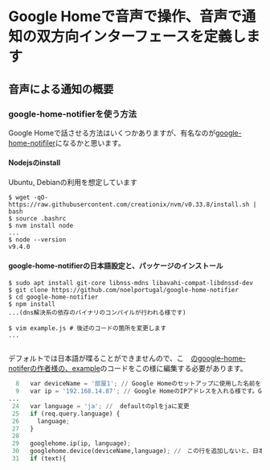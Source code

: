 # Google Homeで音声で操作、音声で通知の双方向インターフェースを定義します

## 音声による通知の概要
### google-home-notifierを使う方法

Google Homeで話させる方法はいくつかありますが、有名なのが[google-home-notifiler](https://github.com/noelportugal/google-home-notifier)になるかと思います。

#### Nodejsのinstall
Ubuntu, Debianの利用を想定しています  
```console
$ wget -qO- https://raw.githubusercontent.com/creationix/nvm/v0.33.8/install.sh | bash
$ source .bashrc
$ nvm install node
...
$ node --version
v9.4.0
```

#### google-home-notifierの日本語設定と、パッケージのインストール
```console
$ sudo apt install git-core libnss-mdns libavahi-compat-libdnssd-dev
$ git clone https://github.com/noelportugal/google-home-notifier
$ cd google-home-notifier
$ npm install
...(dns解決系の依存のバイナリのコンパイルが行われる様です)

$ vim example.js # 後述のコードの箇所を変更します
...


```

デフォルトでは日本語が喋ることができませんので、こ　[のgoogle-home-notiferの作者様の、example](https://github.com/noelportugal/google-home-notifier)のコードをこの様に編集する必要があります。  

```python
  8   var deviceName = '部屋1'; // Google Homeのセットアップに使用した名前を設定します
  9   var ip = '192.168.14.87'; // Google HomeのIPアドレスを入れる様です。Google Homeをセットアップしたアプリで確認できます
...
 24   var language = 'ja'; //  defaultのplをjaに変更
 25   if (req.query.language) {
 26     language;
 27   }
 28
 29   googlehome.ip(ip, language);
 30   googlehome.device(deviceName,language); //　この行を追加しないと、日本語を入力しても何も発話してくれない！！
 31   if (text){
```

